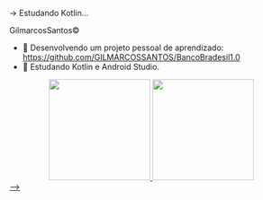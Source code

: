 → Estudando Kotlin...

GilmarcosSantos©

- 🔭 Desenvolvendo um projeto pessoal de aprendizado: https://github.com/GILMARCOSSANTOS/BancoBradesil1.0
- 🌱 Estudando Kotlin e Android Studio.
<div align="center">
  <a href="https://github.com/GILMARCOSSANTOS">
  <img height="180em" src="https://github-readme-stats.vercel.app/api?username=GILMARCOSSANTOS&show_icons=true&theme=dracula&include_all_commits=true&count_private=true"/>
  <img height="180em" src="https://github-readme-stats.vercel.app/api/top-langs/?username=GILMARCOSSANTOS&layout=compact&langs_count=7&theme=dracula"/>
</div>
--> 
